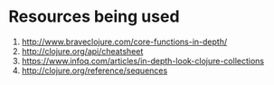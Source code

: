 # Resources being used

1) http://www.braveclojure.com/core-functions-in-depth/
2) http://clojure.org/api/cheatsheet
3) https://www.infoq.com/articles/in-depth-look-clojure-collections
4) http://clojure.org/reference/sequences

